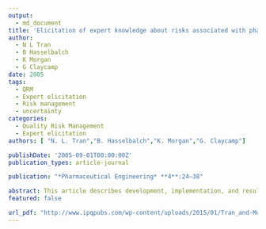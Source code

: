 ```yaml
---
output:
  - md_document
title: 'Elicitation of expert knowledge about risks associated with pharmaceutical manufacturing processes'
author: 
  - N L Tran
  - B Hasselbalch
  - K Morgan
  - G Claycamp
date: 2005
tags:
  - QRM
  - Expert elicitation
  - Risk management
  - uncertainty
categories:
  - Quality Risk Management
  - Expert elicitation
authors: [ "N. L. Tran","B. Hasselbalch","K. Morgan","G. Claycamp"] 

publishDate: '2005-09-01T00:00:00Z'
publication_types: article-journal

publication: "*Pharmaceutical Engineering* **4**:24–38"

abstract: This article describes development, implementation, and results of an expert elicitation survey about risks associated with pharmaceutical manufacturing processes, and discusses potential application of this data collection methodology to a broader range of experts. This is one of the first papers about quality risk management for pharmaceutical manufacturing.
featured: false

url_pdf: "http://www.ipqpubs.com/wp-content/uploads/2015/01/Tran_and-Morgan_micronization1.pdf"
---
```

 

